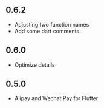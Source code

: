 ## 0.6.2

* Adjusting two function names
* Add some dart comments

## 0.6.0

* Optimize details

## 0.5.0

* Alipay and Wechat Pay for Flutter

